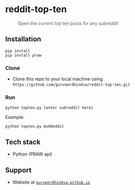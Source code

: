 # reddit-top-ten

> Open the current top ten posts for any subreddit

##  Installation
```
pip install
pip install praw
```

### Clone
- Clone this repo to your local machine using `https://github.com/gurveerdhindsa/reddit-top-ten.git`

### Run
```
python topten.py [enter subreddit here]
```
Example:
```
python topten.py AskReddit
```

##  Tech stack
- Python (PRAW api)


##  Support
- Website at <a href="https://gurveerdhindsa.github.io/portfolio/" target="_blank">`gurveerdhindsa.github.io`</a>
